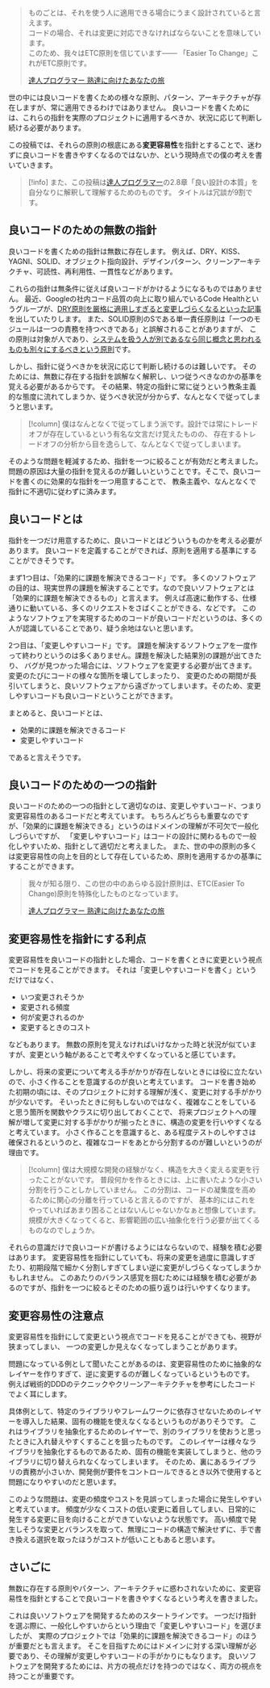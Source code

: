 > ものごとは、それを使う人に適用できる場合にうまく設計されていると言えます。  
> コードの場合、それは変更に対応できなければならないことを意味しています。  
> このため、我々はETC原則を信じています─── 「Easier To Change」これがETC原則です。
>
> [達人プログラマー 熟達に向けたあなたの旅](https://www.ohmsha.co.jp/book/9784274226298/)

世の中には良いコードを書くための様々な原則、パターン、アーキテクチャが存在しますが、常に適用できるわけではありません。
良いコードを書くためには、これらの指針を実際のプロジェクトに適用するべきか、状況に応じて判断し続ける必要があります。

この投稿では、それらの原則の根底にある**変更容易性**を指針とすることで、迷わずに良いコードを書きやすくなるのではないか、という現時点での僕の考えを書いていきます。

> [!info]
> また、この投稿は[達人プログラマー](https://www.ohmsha.co.jp/book/9784274226298/)の2.8章「良い設計の本質」を自分なりに解釈して理解するためのものです。
> タイトルは冗談が9割です。  

## 良いコードのための無数の指針

良いコードを書くための指針は無数に存在します。
例えば、DRY、KISS、YAGNI、SOLID、オブジェクト指向設計、デザインパターン、クリーンアーキテクチャ、可読性、再利用性、一貫性などがあります。

これらの指針は無条件に従えば良いコードがかけるようになるものではありません。
最近、Googleの社内コード品質の向上に取り組んでいるCode Healthというグループが、[DRY原則を厳格に適用しすぎると変更しづらくなるといった記事](https://testing.googleblog.com/2024/05/dont-dry-your-code-prematurely.html)を出していたりします。
また、SOLID原則のSである単一責任原則は「一つのモジュールは一つの責務を持つべきである」と誤解されることがありますが、
この原則は対象が人であり、[システムを扱う人が別であるなら同じ概念と思われるものも別々にするべきという原則](https://zenn.dev/magicant/books/0d7a8fddfba011/viewer/59c54c#:~:text=%E3%83%AC%E3%82%B9%E3%83%88%E3%83%A9%E3%83%B3%E3%81%AB%E3%81%84%E3%82%8B%E4%BA%BA%E3%81%AE%E7%AB%8B%E5%A0%B4%E3%81%AB%E3%82%88%E3%81%A3%E3%81%A6%E3%80%81%E6%96%99%E7%90%86%E3%81%A8%E3%81%84%E3%81%86%E6%A6%82%E5%BF%B5%E3%81%AB%E6%B1%82%E3%82%81%E3%82%89%E3%82%8C%E3%82%8B%E6%83%85%E5%A0%B1%E3%82%84%E6%A9%9F%E8%83%BD%E3%81%8C%E5%85%A8%E3%81%8F%E9%81%95%E3%81%86%E3%81%A8%E3%81%84%E3%81%86%E3%81%93%E3%81%A8%E3%81%8C%E5%88%86%E3%81%8B%E3%82%8A%E3%81%BE%E3%81%99%E3%81%AD%E3%80%82%E3%81%93%E3%82%8C%E3%82%89%E3%82%92%E4%B8%80%E3%81%A4%E3%81%AE%E3%80%8C%E6%96%99%E7%90%86%E3%80%8D%E3%81%A8%E3%81%84%E3%81%86%E6%A7%8B%E6%88%90%E8%A6%81%E7%B4%A0%E3%81%AB%E3%81%94%E3%81%A1%E3%82%83%E3%81%BE%E3%81%9C%E3%81%AB%E3%81%99%E3%82%8B%E3%81%AE%E3%81%A7%E3%81%AF%E3%81%AA%E3%81%8F%E3%81%A6%E3%80%81%E5%88%A5%E3%80%85%E3%81%AE%E3%82%82%E3%81%AE%E3%81%A8%E3%81%97%E3%81%A6%E8%A8%AD%E8%A8%88%E3%81%97%E3%81%AA%E3%81%95%E3%81%84%E3%81%A8%E3%81%84%E3%81%86%E3%81%AE%E3%81%8C%E5%8D%98%E4%B8%80%E8%B2%AC%E4%BB%BB%E3%81%AE%E5%8E%9F%E5%89%87%E3%81%AE%E7%9C%9F%E6%84%8F%E3%81%A7%E3%81%99%E3%80%82)です。

しかし、指針に従うべきかを状況に応じて判断し続けるのは難しいです。
そのためには、無数に存在する指針を誤解なく解釈し、いつ従うべきなのかの基準を覚える必要があるからです。
その結果、特定の指針に常に従うという教条主義的な態度に流れてしまうか、従うべき状況が分からず、なんとなくで従ってしまうと思います。

> [!column]
> 僕はなんとなくで従ってしまう派です。設計では常にトレードオフが存在しているという有名な文言だけ覚えたものの、
> 存在するトレードオフの分析から目を逸らして、なんとなくで従ってしまいます。

そのような問題を軽減するため、指針を一つに絞ることが有効だと考えました。
問題の原因は大量の指針を覚えるのが難しいということです。そこで、良いコードを書くのに効果的な指針を一つ用意することで、
教条主義や、なんとなくで指針に不適切に従わずに済みます。

## 良いコードとは

指針を一つだけ用意するために、良いコードとはどういうものかを考える必要があります。
良いコードを定義することができれば、原則を適用する基準にすることができそうです。

まず1つ目は、「効果的に課題を解決できるコード」です。
多くのソフトウェアの目的は、現実世界の課題を解決することです。なので良いソフトウェアとは「効果的に課題を解決できるもの」と言えます。
例えば高速に動作する、仕様通りに動いている、多くのリクエストをさばくことができる、などです。
このようなソフトウェアを実現するためのコードが良いコードだというのは、多くの人が認識していることであり、疑う余地はないと思います。

2つ目は、「変更しやすいコード」です。
課題を解決するソフトウェアを一度作って終わりというのは多くありません。課題を解決した結果別の課題が出てきたり、
バグが見つかった場合には、ソフトウェアを変更する必要が出てきます。
変更のたびにコードの様々な箇所を壊してしまったり、
変更のための期間が長引いてしまうと、良いソフトウェアから遠ざかってしまいます。そのため、変更しやすいコードも良いコードということができます。

まとめると、良いコードとは、

- 効果的に課題を解決できるコード
- 変更しやすいコード

であると言えそうです。

## 良いコードのための一つの指針

良いコードのための一つの指針として適切なのは、変更しやすいコード、つまり変更容易性のあるコードだと考えています。
もちろんどちらも重要なのですが、「効果的に課題を解決できる」というのはドメインの理解が不可欠で一般化しづらいですが、
「変更しやすいコード」はコードの設計に関わるもので一般化しやすいため、指針として適切だと考えました。
また、世の中の原則の多くは変更容易性の向上を目的として存在しているため、原則を適用するかの基準にすることができます。

> 我々が知る限り、この世の中のあらゆる設計原則は、ETC(Easier To Change)原則を特殊化したものとなっています。  
>
> [達人プログラマー 熟達に向けたあなたの旅](https://www.ohmsha.co.jp/book/9784274226298/)

## 変更容易性を指針にする利点

変更容易性を良いコードの指針とした場合、コードを書くときに変更という視点でコードを見ることができます。
それは「変更しやすいコードを書く」というだけではなく、

- いつ変更されそうか
- 変更される頻度
- 何が変更されるのか
- 変更するときのコスト

などもあります。
無数の原則を覚えなければいけなかった時と状況が似ていますが、変更という軸があることで考えやすくなっていると感じています。  

しかし、将来の変更について考える手がかりが存在しないときには役に立たないので、小さく作ることを意識するのが良いと考えています。
コードを書き始めた初期の頃には、そのプロジェクトに対する理解が浅く、変更に対する手がかりが少ないです。
そいったときに何もしないのではなく、複雑なことをしていると思う箇所を関数やクラスに切り出しておくことで、
将来プロジェクトへの理解が増して変更に対する手がかりが揃ったときに、構造の変更を行いやすくなると考えています。
小さく作ることを意識すると、ある程度テストのしやすさは確保されるというのと、複雑なコードをあとから分割するのが難しいというのが理由です。

> [!column]
> 僕は大規模な開発の経験がなく、構造を大きく変える変更を行ったことがないです。
> 普段何かを作るときには、上に書いたような小さい分割を行うことしかしていません。
> この分割は、コードの凝集度を高めるために関心の分離を行っていると言えるのですが、
> 基本的にはこれをやっていればあまり困ることはないんじゃないかなぁと想像しています。
> 規模が大きくなってくると、影響範囲の広い抽象化を行う必要が出てくるものなのでしょうか。

それらの意識だけで良いコードが書けるようにはならないので、経験を積む必要はあります。
変更容易性を指針にしていても、将来の変更を過度に意識しすぎたり、初期段階で細かく分割しすぎてしまい逆に変更がしづらくなってしまうかもしれません。
このあたりのバランス感覚を掴むためには経験を積む必要があるのですが、指針を一つに絞るとそのための振り返りは行いやすくなります。

## 変更容易性の注意点

変更容易性を指針にして変更という視点でコードを見ることができても、視野が狭まってしまい、
一つの変更しか見えなくなってしまうことがあります。

問題になっている例として聞いたことがあるのは、変更容易性のために抽象的なレイヤーを作りすぎて、逆に変更するのが難しくなっているというものです。
例えば戦術的DDDのテクニックやクリーンアーキテクチャを参考にしたコードでよく耳にします。

具体例として、特定のライブラリやフレームワークに依存させないためのレイヤーを導入した結果、固有の機能を使えなくなるというものがありそうです。
これはライブラリを抽象化するためのレイヤーで、別のライブラリを使おうと思ったときに入れ替えやすくすることを狙ったものです。
このレイヤーは様々なライブラリを抽象化するものであるため、固有の機能を実装してしまうと、他のライブラリに切り替えられなくなってしまいます。
そのため、裏にあるライブラリの責務が小さいか、開発側が要件をコントロールできるとき以外で使用すると問題になりやすいのだと思います。

このような問題は、変更の頻度やコストを見誤ってしまった場合に発生しやすいと考えています。
頻度が少なくコストの低い変更に着目してしまい、日常的に発生する変更に目を向けることができていないような状態です。
高い頻度で発生しそうな変更とバランスを取って、無理にコードの構造で解決せずに、手で書き換える選択を取ったほうがコストが低いこともあると思います。

## さいごに

無数に存在する原則やパターン、アーキテクチャに惑わされないために、変更容易性を指針とすることで良いコードを書きやすくなるという考えを書きました。  

これは良いソフトウェアを開発するためのスタートラインです。
一つだけ指針を選ぶ際に、一般化しやすいからという理由で「変更しやすいコード」を選びましたが、
実際のプロジェクトでは「効果的に課題を解決できるコード」のほうが重要だとも言えます。
そこを目指すためにはドメインに対する深い理解が必要であり、その理解が変更しやすいコードの手がかりにもなります。
良いソフトウェアを開発するためには、片方の視点だけを持つのではなく、両方の視点を持つことが重要です。
